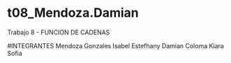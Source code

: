 # t08_Mendoza.Damian
Trabajo 8 - FUNCION DE CADENAS

#INTEGRANTES
Mendoza Gonzales Isabel Estefhany
Damian Coloma Kiara Sofia
